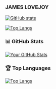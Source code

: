 ### JAMES LOVEJOY

<!-- This covers all my generic github stats -->
[![GitHub stats](https://github-readme-stats.vercel.app/api?username=jlovejo2&show_icons=true&theme=dark&hide=contribs,stars&text_color=00D100)](https://github.com/jlovejo2)

<!-- Covers my lanuage usage -->
[![Top Langs](https://github-readme-stats.vercel.app/api/top-langs/?username=jlovejo2&show_icons=true&theme=dark&text_color=00D100)](https://github.com/jlovejo2)


### 📊 GitHub Stats

[![Your GitHub Stats](https://github-readme-stats.vercel.app/api?username=yourusername)](https://github.com/anuraghazra/github-readme-stats)   


### 🏆 Top Languages

[![Top Langs](https://github-readme-stats.vercel.app/api/top-langs/?username=yourusername)](https://github.com/anuraghazra/github-readme-stats)   


<!--
**jlovejo2/jlovejo2** is a ✨ _special_ ✨ repository because its `README.md` (this file) appears on your GitHub profile.

Here are some ideas to get you started:

- 🔭 I’m currently working on ...
- 🌱 I’m currently learning ...
- 👯 I’m looking to collaborate on ...
- 🤔 I’m looking for help with ...
- 💬 Ask me about ...
- 📫 How to reach me: ...
- 😄 Pronouns: ...
- ⚡ Fun fact: ...
-->
